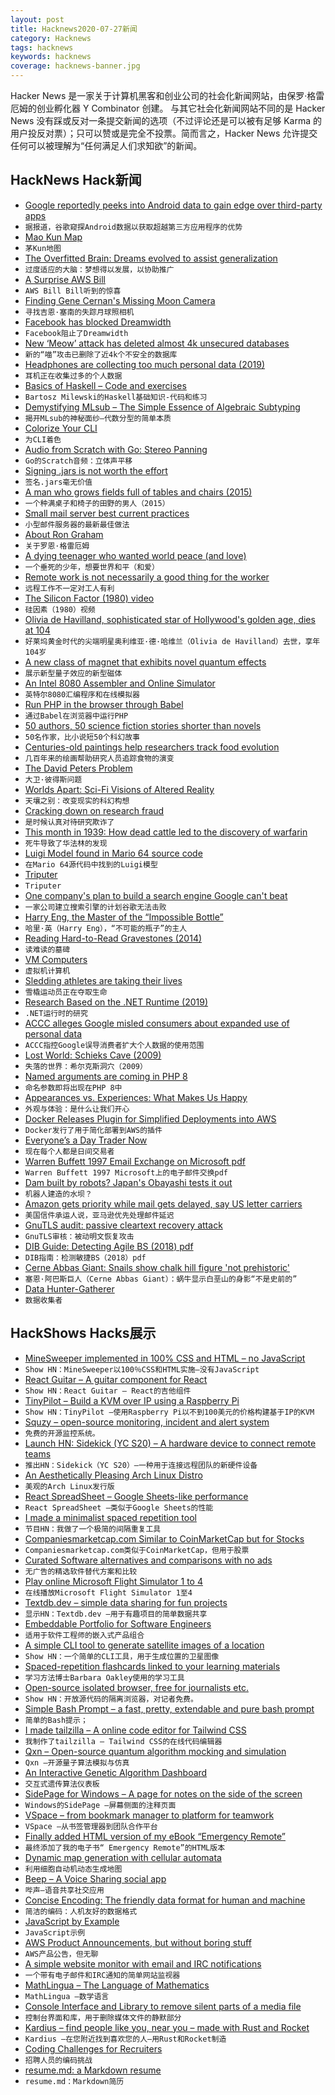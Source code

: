 ```yaml
---
layout: post
title: Hacknews2020-07-27新闻
category: Hacknews
tags: hacknews
keywords: hacknews
coverage: hacknews-banner.jpg
---
```


Hacker News 是一家关于计算机黑客和创业公司的社会化新闻网站，由保罗·格雷厄姆的创业孵化器 Y Combinator 创建。
与其它社会化新闻网站不同的是 Hacker News 没有踩或反对一条提交新闻的选项（不过评论还是可以被有足够 Karma 的用户投反对票）；只可以赞或是完全不投票。简而言之，Hacker News 允许提交任何可以被理解为“任何满足人们求知欲”的新闻。

## HackNews Hack新闻


- [Google reportedly peeks into Android data to gain edge over third-party apps](https://arstechnica.com/tech-policy/2020/07/android-user-data-gives-google-edge-over-third-party-apps-report-says/)
- `据报道，谷歌窥探Android数据以获取超越第三方应用程序的优势`
- [Mao Kun Map](https://en.wikipedia.org/wiki/Mao_Kun_map)
- `茅Kun地图`
- [The Overfitted Brain: Dreams evolved to assist generalization](https://arxiv.org/abs/2007.09560)
- `过度适应的大脑：梦想得以发展，以协助推广`
- [A Surprise AWS Bill](https://chrisshort.net/the-aws-bill-heard-around-the-world/)
- `AWS Bill Bill听到的惊喜`
- [Finding Gene Cernan's Missing Moon Camera](https://www.spacecamera.co/articles/2020/3/3/gene-cernans-missing-lunar-surface-camera)
- `寻找吉恩·塞南的失踪月球照相机`
- [Facebook has blocked Dreamwidth](https://andrewducker.dreamwidth.org/3861716.html)
- `Facebook阻止了Dreamwidth`
- [New ‘Meow’ attack has deleted almost 4k unsecured databases](https://www.bleepingcomputer.com/news/security/new-meow-attack-has-deleted-almost-4-000-unsecured-databases/)
- `新的“喵”攻击已删除了近4k个不安全的数据库`
- [Headphones are collecting too much personal data (2019)](https://www.soundguys.com/headphones-are-collecting-too-much-personal-data-21524/)
- `耳机正在收集过多的个人数据`
- [Basics of Haskell – Code and exercises](https://github.com/raviksharma/bartosz-basics-of-haskell)
- `Bartosz Milewski的Haskell基础知识-代码和练习`
- [Demystifying MLsub – The Simple Essence of Algebraic Subtyping](https://lptk.github.io/programming/2020/03/26/demystifying-mlsub.html)
- `揭开MLsub的神秘面纱–代数分型的简单本质`
- [Colorize Your CLI](https://danyspin97.org/blog/colorize-your-cli/)
- `为CLI着色`
- [Audio from Scratch with Go: Stereo Panning](https://dylanmeeus.github.io/posts/audio-from-scratch-pt4/)
- `Go的Scratch音频：立体声平移`
- [Signing .jars is not worth the effort](https://quanttype.net/posts/2020-07-26-signing-jars-is-worthless.html)
- `签名.jars毫无价值`
- [A man who grows fields full of tables and chairs (2015)](https://www.bbc.com/news/business-32977012)
- `一个种满桌子和椅子的田野的男人（2015）`
- [Small mail server best current practices](https://bridge.grumpy-troll.org/2020/07/small-mailserver-bcp/)
- `小型邮件服务器的最新最佳做法`
- [About Ron Graham](http://www.math.ucsd.edu/~fan/ron/)
- `关于罗恩·格雷厄姆`
- [A dying teenager who wanted world peace (and love)](https://www.bbc.com/news/stories-52763560)
- `一个垂死的少年，想要世界和平（和爱）`
- [Remote work is not necessarily a good thing for the worker](https://www.seanblanda.com/our-remote-work-future-is-going-to-suck/)
- `远程工作不一定对工人有利`
- [The Silicon Factor (1980) video](https://clp.bbcrewind.co.uk/cd93f5ddfdc398b0c62e9e2456e0124a)
- `硅因素（1980）视频`
- [Olivia de Havilland, sophisticated star of Hollywood's golden age, dies at 104](https://www.hollywoodreporter.com/news/olivia-de-havilland-dead-gone-wind-adventures-robin-hood-star-was-104-720040)
- `好莱坞黄金时代的尖端明星奥利维亚·德·哈维兰（Olivia de Havilland）去世，享年104岁`
- [A new class of magnet that exhibits novel quantum effects](https://phys.org/news/2020-07-scientists-topological-magnet-exotic-quantum.html)
- `展示新型量子效应的新型磁体`
- [An Intel 8080 Assembler and Online Simulator](https://eli.thegreenplace.net/2020/an-intel-8080-assembler-and-online-simulator/)
- `英特尔8080汇编程序和在线模拟器`
- [Run PHP in the browser through Babel](https://gitlab.com/kornelski/babel-preset-php)
- `通过Babel在浏览器中运行PHP`
- [50 authors, 50 science fiction stories shorter than novels](https://bitmason.blogspot.com/2020/07/50-favorite-short-science-fiction.html)
- `50名作家，比小说短50个科幻故事`
- [Centuries-old paintings help researchers track food evolution](https://www.smithsonianmag.com/smart-news/how-paintings-can-teach-us-about-evolution-food-180975381/)
- `几百年来的绘画帮助研究人员追踪食物的演变`
- [The David Peters Problem](http://tetzoo.com/blog/2020/7/23/the-david-peters-problem)
- `大卫·彼得斯问题`
- [Worlds Apart: Sci-Fi Visions of Altered Reality](https://www.nybooks.com/daily/2019/07/25/worlds-apart-sci-fi-visions-of-altered-reality/)
- `天壤之别：改变现实的科幻构想`
- [Cracking down on research fraud](https://undark.org/2020/07/23/cracking-down-on-research-fraud)
- `是时候认真对待研究欺诈了`
- [This month in 1939: How dead cattle led to the discovery of warfarin](http://www.pmlive.com/pharma_news/how_dead_cattle_led_to_the_discovery_of_warfarin_485464)
- `死牛导致了华法林的发现`
- [Luigi Model found in Mario 64 source code](https://twitter.com/bigcti/status/1287127746120998912)
- `在Mario 64源代码中找到的Luigi模型`
- [Triputer](http://cpu-ns32k.net/TRIPUTER.html)
- `Triputer`
- [One company's plan to build a search engine Google can't beat](https://www.protocol.com/neeva-search)
- `一家公司建立搜索引擎的计划谷歌无法击败`
- [Harry Eng, the Master of the “Impossible Bottle”](https://www.puzzlemuseum.com/puzzles/amb/eng_botts/harry-eng.htm)
- `哈里·英（Harry Eng），“不可能的瓶子”的主人`
- [Reading Hard-to-Read Gravestones (2014)](https://organizeyourfamilyhistory.com/reading-hard-read-gravestones/)
- `读难读的墓碑`
- [VM Computers](https://www.curseforge.com/minecraft/mc-mods/vm-computers)
- `虚拟机计算机`
- [Sledding athletes are taking their lives](https://www.nytimes.com/2020/07/26/sports/olympics/olympics-bobsled-suicide-brain-injuries.html)
- `雪橇运动员正在夺取生命`
- [Research Based on the .NET Runtime (2019)](http://www.mattwarren.org/2019/10/25/Research-based-on-the-.NET-Runtime/)
- `.NET运行时的研究`
- [ACCC alleges Google misled consumers about expanded use of personal data](https://www.accc.gov.au/media-release/accc-alleges-google-misled-consumers-about-expanded-use-of-personal-data)
- `ACCC指控Google误导消费者扩大个人数据的使用范围`
- [Lost World: Schieks Cave (2009)](http://gregbrick.org/schieks_cave)
- `失落的世界：希尔克斯洞穴（2009）`
- [Named arguments are coming in PHP 8](https://stitcher.io/blog/php-8-named-arguments)
- `命名参数即将出现在PHP 8中`
- [Appearances vs. Experiences: What Makes Us Happy](https://fs.blog/2020/07/appearances-vs-experiences/)
- `外观与体验：是什么让我们开心`
- [Docker Releases Plugin for Simplified Deployments into AWS](https://www.infoq.com/news/2020/07/docker-ecs-plugin/)
- `Docker发行了用于简化部署到AWS的插件`
- [Everyone’s a Day Trader Now](https://www.wsj.com/articles/everyones-a-day-trader-now-11595649609)
- `现在每个人都是日间交易者`
- [Warren Buffett 1997 Email Exchange on Microsoft pdf](http://sabercapitalmgt.com/wp-content/uploads/2019/12/BuffettRaikesemails.pdf)
- `Warren Buffett 1997 Microsoft上的电子邮件交换pdf`
- [Dam built by robots? Japan's Obayashi tests it out](https://asia.nikkei.com/Business/Engineering-Construction/Dam-built-by-robots-Japan-s-Obayashi-tests-it-out)
- `机器人建造的水坝？`
- [Amazon gets priority while mail gets delayed, say US letter carriers](https://www.pressherald.com/2020/07/21/first-class-and-priority-mail-delayed-in-favor-of-amazon-parcels-according-to-portland-letter-carriers/)
- `美国信件承运人说，亚马逊优先处理邮件延迟`
- [GnuTLS audit: passive cleartext recovery attack](https://anarc.at/blog/2020-06-10-gnutls-audit/)
- `GnuTLS审核：被动明文恢复攻击`
- [DIB Guide: Detecting Agile BS (2018) pdf](https://media.defense.gov/2018/Oct/09/2002049591/-1/-1/0/DIB_DETECTING_AGILE_BS_2018.10.05.PDF)
- `DIB指南：检测敏捷BS（2018）pdf`
- [Cerne Abbas Giant: Snails show chalk hill figure 'not prehistoric'](https://www.bbc.com/news/uk-england-dorset-53313064)
- `塞恩·阿巴斯巨人（Cerne Abbas Giant）：蜗牛显示白垩山的身影“不是史前的”`
- [Data Hunter-Gatherer](https://dataecosystem.substack.com/p/data-hunter-gatherer)
- `数据收集者`


## HackShows Hacks展示

- [ MineSweeper implemented in 100% CSS and HTML – no JavaScript](https://github.com/propjockey/css-sweeper#readme)
- `Show HN：MineSweeper以100％CSS和HTML实施–没有JavaScript`
- [ React Guitar – A guitar component for React](https://react-guitar.com)
- `Show HN：React Guitar – React的吉他组件`
- [ TinyPilot – Build a KVM over IP using a Raspberry Pi](https://mtlynch.io/tinypilot/)
- `Show HN：TinyPilot –使用Raspberry Pi以不到100美元的价格构建基于IP的KVM`
- [ Squzy – open-source monitoring, incident and alert system](https://github.com/squzy/squzy)
- `免费的开源监控系统。 `
- [Launch HN: Sidekick (YC S20) – A hardware device to connect remote teams](item?id=23928666)
- `推出HN：Sidekick（YC S20）–一种用于连接远程团队的新硬件设备`
- [ An Aesthetically Pleasing Arch Linux Distro](https://archcraft-os.github.io/)
- `美观的Arch Linux发行版`
- [ React SpreadSheet – Google Sheets-like performance](http://rowsncolumns.app)
- `React SpreadSheet –类似于Google Sheets的性能`
- [ I made a minimalist spaced repetition tool](https://memordo.com)
- `节目HN：我做了一个极简的间隔重复工具`
- [ Companiesmarketcap.com Similar to CoinMarketCap but for Stocks](https://companiesmarketcap.com/)
- `Companiesmarketcap.com类似于CoinMarketCap，但用于股票`
- [ Curated Software alternatives and comparisons with no ads](https://hackerspad.net/)
- `无广告的精选软件替代方案和比较`
- [ Play online Microsoft Flight Simulator 1 to 4](https://github.com/s-macke/FSHistory)
- `在线播放Microsoft Flight Simulator 1至4`
- [ Textdb.dev – simple data sharing for fun projects](https://textdb.dev)
- `显示HN：Textdb.dev –用于有趣项目的简单数据共享`
- [ Embeddable Portfolio for Software Engineers](https://hyperlog.io)
- `适用于软件工程师的嵌入式产品组合`
- [ A simple CLI tool to generate satellite images of a location](https://github.com/plant99/felicette)
- `Show HN：一个简单的CLI工具，用于生成位置的卫星图像`
- [ Spaced-repetition flashcards linked to your learning materials](https://www.iDoRecall.com/)
- `学习方法博士Barbara Oakley使用的学习工具`
- [ Open-source isolated browser, free for journalists etc.](https://github.com/dosyago/BrowserGap)
- `Show HN：开放源代码的隔离浏览器，对记者免费。`
- [ Simple Bash Prompt – a fast, pretty, extendable and pure bash prompt](https://github.com/brujoand/sbp)
- `简单的Bash提示；`
- [ I made tailzilla – A online code editor for Tailwind CSS](https://tailzilla.app/)
- `我制作了tailzilla – Tailwind CSS的在线代码编辑器`
- [ Qxn – Open-source quantum algorithm mocking and simulation](https://github.com/armytricks/qxn)
- `Qxn –开源量子算法模拟与仿真`
- [ An Interactive Genetic Algorithm Dashboard](https://genetic-algorithm.pyviz.demo.anaconda.com/GA)
- `交互式遗传算法仪表板`
- [ SidePage for Windows – A page for notes on the side of the screen](https://www.alexdragusin.com/sidepage/)
- `Windows的SidePage –屏幕侧面的注释页面`
- [ VSpace – from bookmark manager to platform for teamwork](https://vvv.space)
- `VSpace –从书签管理器到团队合作平台`
- [ Finally added HTML version of my eBook “Emergency Remote”](https://www.emergencyremote.com/emergencyremote)
- `最终添加了我的电子书“ Emergency Remote”的HTML版本`
- [ Dynamic map generation with cellular automata](https://loicbourgois.com/dynamap/index.html)
- `利用细胞自动机动态生成地图`
- [ Beep – A Voice Sharing social app](https://play.google.com/store/apps/details?id=com.beep.voice.app)
- `哔声–语音共享社交应用`
- [ Concise Encoding: The friendly data format for human and machine](https://concise-encoding.org/)
- `简洁的编码：人机友好的数据格式`
- [ JavaScript by Example](https://paradite.github.io/jsbyexample/)
- `JavaScript示例`
- [ AWS Product Announcements, but without boring stuff](https://awsnews.info/)
- `AWS产品公告，但无聊`
- [ A simple website monitor with email and IRC notifications](https://olifant.io)
- `一个带有电子邮件和IRC通知的简单网站监视器`
- [ MathLingua – The Language of Mathematics](http://www.mathlingua.org/)
- `MathLingua –数学语言`
- [ Console Interface and Library to remove silent parts of a media file](https://github.com/lagmoellertim/unsilence)
- `控制台界面和库，用于删除媒体文件的静默部分`
- [ Kardius – find people like you, near you – made with Rust and Rocket](https://www.kardius.com/)
- `Kardius –在您附近找到喜欢您的人–用Rust和Rocket制造`
- [ Coding Challenges for Recruiters](https://entrevistame.com/)
- `招聘人员的编码挑战`
- [ resume.md: a Markdown resume](https://mike.place/2020/resume.md/)
- `resume.md：Markdown简历`

